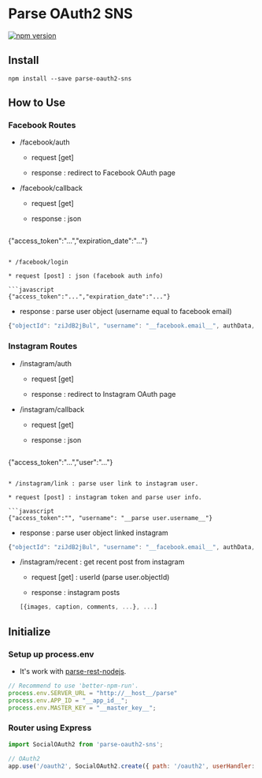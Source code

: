 Parse OAuth2 SNS
================

[![npm version](https://badge.fury.io/js/parse-oauth2-sns.svg)](https://badge.fury.io/js/parse-oauth2-sns)

Install
-------

```
npm install --save parse-oauth2-sns
```

How to Use
----------

### Facebook Routes

* /facebook/auth

  * request [get]

  * response : redirect to Facebook OAuth page

* /facebook/callback

  * request [get]

  * response : json

  ```javascript
 {"access_token":"...","expiration_date":"..."}
  ```

* /facebook/login

  * request [post] : json (facebook auth info)

  ```javascript
 {"access_token":"...","expiration_date":"..."}
  ```

  * response : parse user object (username equal to facebook email)

  ```javascript
 {"objectId": "ziJdB2jBul", "username": "__facebook.email__", authData, ...}
  ```
  
### Instagram Routes

* /instagram/auth

  * request [get]

  * response : redirect to Instagram OAuth page

* /instagram/callback

  * request [get]

  * response : json

  ```javascript
 {"access_token":"...","user":"..."}
  ```

* /instagram/link : parse user link to instagram user.

  * request [post] : instagram token and parse user info.
  
  ```javascript
  {"access_token":"", "username": "__parse user.username__"}
  ```
  
  * response : parse user object linked instagram

  ```javascript  
  {"objectId": "ziJdB2jBul", "username": "__facebook.email__", authData, ...}
  ```

* /instagram/recent : get recent post from instagram

  * request [get] : userId (parse user.objectId)

  * response : instagram posts

  ```javascript  
  [{images, caption, comments, ...}, ...]
  ```

Initialize
----------

### Setup up process.env

* It's work with [parse-rest-nodejs](https://github.com/gimdongwoo/parse-oauth2-sns).

```javascript
// Recommend to use 'better-npm-run'.
process.env.SERVER_URL = "http://__host__/parse"
process.env.APP_ID = "__app_id__";
process.env.MASTER_KEY = "__master_key__";
```

### Router using Express

```javascript
import SocialOAuth2 from 'parse-oauth2-sns';

// OAuth2
app.use('/oauth2', SocialOAuth2.create({ path: '/oauth2', userHandler: userToSession }));
```
